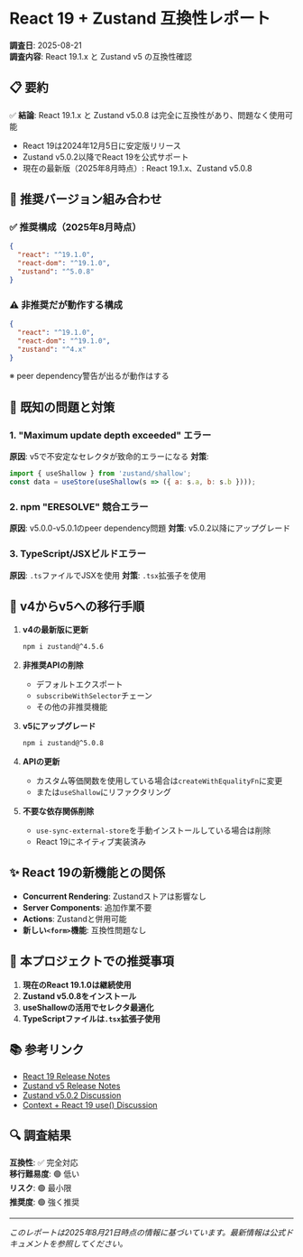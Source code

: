 # React 19 + Zustand 互換性レポート

**調査日**: 2025-08-21  
**調査内容**: React 19.1.x と Zustand v5 の互換性確認

## 📋 要約

✅ **結論**: React 19.1.x と Zustand v5.0.8 は完全に互換性があり、問題なく使用可能

- React 19は2024年12月5日に安定版リリース
- Zustand v5.0.2以降でReact 19を公式サポート
- 現在の最新版（2025年8月時点）: React 19.1.x、Zustand v5.0.8

## 🔧 推奨バージョン組み合わせ

### ✅ 推奨構成（2025年8月時点）
```json
{
  "react": "^19.1.0",
  "react-dom": "^19.1.0", 
  "zustand": "^5.0.8"
}
```

### ⚠️ 非推奨だが動作する構成
```json
{
  "react": "^19.1.0",
  "react-dom": "^19.1.0",
  "zustand": "^4.x"
}
```
※ peer dependency警告が出るが動作はする

## 🚨 既知の問題と対策

### 1. "Maximum update depth exceeded" エラー
**原因**: v5で不安定なセレクタが致命的エラーになる
**対策**: 
```javascript
import { useShallow } from 'zustand/shallow';
const data = useStore(useShallow(s => ({ a: s.a, b: s.b })));
```

### 2. npm "ERESOLVE" 競合エラー
**原因**: v5.0.0-v5.0.1のpeer dependency問題
**対策**: v5.0.2以降にアップグレード

### 3. TypeScript/JSXビルドエラー
**原因**: `.ts`ファイルでJSXを使用
**対策**: `.tsx`拡張子を使用

## 🔄 v4からv5への移行手順

1. **v4の最新版に更新**
   ```bash
   npm i zustand@^4.5.6
   ```

2. **非推奨APIの削除**
   - デフォルトエクスポート
   - `subscribeWithSelector`チェーン
   - その他の非推奨機能

3. **v5にアップグレード**
   ```bash
   npm i zustand@^5.0.8
   ```

4. **APIの更新**
   - カスタム等価関数を使用している場合は`createWithEqualityFn`に変更
   - または`useShallow`にリファクタリング

5. **不要な依存関係削除**
   - `use-sync-external-store`を手動インストールしている場合は削除
   - React 19にネイティブ実装済み

## ✨ React 19の新機能との関係

- **Concurrent Rendering**: Zustandストアは影響なし
- **Server Components**: 追加作業不要
- **Actions**: Zustandと併用可能
- **新しい`<form>`機能**: 互換性問題なし

## 🎯 本プロジェクトでの推奨事項

1. **現在のReact 19.1.0は継続使用**
2. **Zustand v5.0.8をインストール**
3. **useShallowの活用でセレクタ最適化**
4. **TypeScriptファイルは`.tsx`拡張子使用**

## 📚 参考リンク

- [React 19 Release Notes](https://react.dev/blog/2024/12/05/react-19)
- [Zustand v5 Release Notes](https://github.com/pmndrs/zustand/releases)
- [Zustand v5.0.2 Discussion](https://github.com/pmndrs/zustand/discussions/2840)
- [Context + React 19 use() Discussion](https://github.com/pmndrs/zustand/discussions/2955)

## 🔍 調査結果

**互換性**: ✅ 完全対応  
**移行難易度**: 🟢 低い  
**リスク**: 🟢 最小限  
**推奨度**: 🟢 強く推奨

---

*このレポートは2025年8月21日時点の情報に基づいています。最新情報は公式ドキュメントを参照してください。*